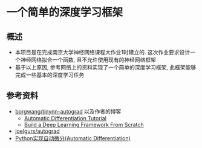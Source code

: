 # 一个简单的深度学习框架
## 概述
* 本项目是在完成南京大学神经网络课程大作业1时建立的. 这次作业要求设计一个神经网络拟合一个函数, 且不允许使用现有的神经网络框架
* 基于以上原因, 参考网络上的资料实现了一个简单的深度学习框架, 此框架能够完成一些基本的深度学习任务
## 参考资料
* [borgwang/tinynn-autograd](https://github.com/borgwang/tinynn-autograd) 以及作者的博客
  * [Automatic Differentiation Tutorial](https://borgwang.github.io/dl/2019/09/15/autograd.html)
  * [Build a Deep Learning Framework From Scratch](https://borgwang.github.io/dl/2019/08/18/tinynn.html)
* [joelgurs/autograd](https://github.com/joelgrus/autograd/tree/part06/autograd)
* [Python实现自动微分(Automatic Differentiation)](https://zhuanlan.zhihu.com/p/161635270)